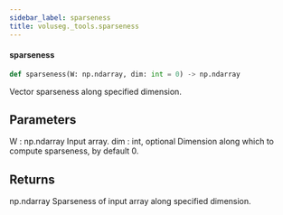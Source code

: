 ```yaml
---
sidebar_label: sparseness
title: voluseg._tools.sparseness
---
```


#### sparseness

```python
def sparseness(W: np.ndarray, dim: int = 0) -> np.ndarray
```

Vector sparseness along specified dimension.

Parameters
----------
W : np.ndarray
    Input array.
dim : int, optional
    Dimension along which to compute sparseness, by default 0.

Returns
-------
np.ndarray
    Sparseness of input array along specified dimension.

